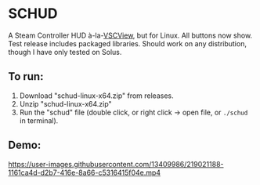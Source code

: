 # SCHUD

A Steam Controller HUD à-la-[VSCView](https://github.com/Nielk1/VSCView/), but for Linux. All buttons now show. Test release includes packaged libraries. Should work on any distribution, though I have only tested on Solus.

## To run:
1. Download "schud-linux-x64.zip" from releases. 
2. Unzip "schud-linux-x64.zip"
3. Run the "schud" file (double click, or right click -> open file, or `./schud` in terminal).

## Demo:


https://user-images.githubusercontent.com/13409986/219021188-1161ca4d-d2b7-416e-8a66-c5316415f04e.mp4

